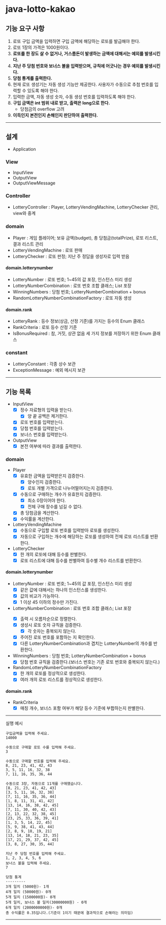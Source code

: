 # java-lotto-kakao

## 기능 요구 사항

1. 로또 구입 금액을 입력하면 구입 금액에 해당하는 로또를 발급해야 한다.
2. 로또 1장의 가격은 1000원이다.
3. __로또를 한 장도 살 수 없거나, 거스름돈이 발생하는 금액에 대해서는 예외를 발생시킨다.__
4. __지난 주 당첨 번호와 보너스 볼을 입력받으며, 규칙에 어긋나는 경우 예외를 발생시킨다.__
5. __당첨 통계를 출력한다.__
6. 현재 로또 생성기는 자동 생성 기능만 제공한다. 사용자가 수동으로 추첨 번호를 입력할 수 있도록 해야 한다. 
7. 입력한 금액, 자동 생성 숫자, 수동 생성 번호를 입력하도록 해야 한다.
8. __구입 금액은 int 범위 내로 받고, 출력은 long으로 한다.__ 
   - 당첨금의 overflow 고려
9. __이득인지 본전인지 손해인지 판단하여 출력한다.__


---
## 설계

- Application

### View
- InputView
- OutputView
- OutputViewMessage

### Controller
- LotteryController : Player, LotteryVendingMachine, LotteryChecker 관리, view와 중계

### domain
- Player : 게임 플레이어; 보유 금액(budget), 총 당첨금(totalPrize), 로또 리스트, 결과 리스트 관리
- LotteryVendingMachine : 로또 판매
- LotteryChecker : 로또 판정; 지난 주 정답을 생성자로 입력 받음

#### domain.lotterynumber
- LotteryNumber : 로또 번호; 1~45의 값 포장, 인스턴스 미리 생성
- LotteryNumberCombination : 로또 번호 조합 클래스; List<LotteryNumber> 포장
- WinningNumbers : 당첨 번호; LotteryNumberCombination + bonus
- RandomLotteryNumberCombinationFactory : 로또 자동 생성

#### domain.rank
- LotteryRank : 등수 정보(상금, 산정 기준)를 가지는 등수의 Enum 클래스
- RankCriteria : 로또 등수 산정 기준
- IsBonusRequired : 참, 거짓, 상관 없음 세 가지 정보를 저장하기 위한 Enum 클래스

### constant
- LotteryConstant : 각종 상수 보관
- ExceptionMessage : 예외 메시지 보관

---

## 기능 목록

- InputView
  - [x] 정수 자료형의 입력을 받는다.
    - [x] 양 끝 공백은 제거한다.
  - [x] 로또 번호를 입력받는다.
  - [x] 당첨 번호를 입력받는다.
  - [x] 보너스 번호를 입력받는다.
- OutputView
  - [x] 본전 여부에 따라 결과를 출력한다.

### domain
- Player
  - [x] 유효한 금액을 입력받은지 검증한다.
    - [x] 양수인지 검증한다.
    - [x] 로또 개별 가격으로 나누어떨어지는지 검증한다.
  - [x] 수동으로 구매하는 개수가 유효한지 검증한다.
    - [x] 최소 0장이어야 한다.
    - [x] 전체 구매 장수를 넘길 수 없다.
  - [x] 총 당첨금을 계산한다.
  - [x] 수익률을 계산한다.
- LotteryVendingMachine
  - [x] 수동으로 구입할 로또 번호를 입력받아 로또를 생성한다.
  - [x] 자동으로 구입하는 개수에 해당하는 로또를 생성하여 전체 로또 리스트를 반환한다.
- LotteryChecker
  - [x] 한 개의 로또에 대해 등수를 판별한다.
  - [x] 로또 리스트에 대해 등수를 판별하여 등수별 개수 리스트를 반환한다.

#### domain.lotterynumber
- LotteryNumber : 로또 번호; 1~45의 값 포장, 인스턴스 미리 생성
  - [x] 같은 값에 대해서는 하나의 인스턴스를 생성한다.
  - [x] 값의 비교가 가능하다.
  - [x] 1 이상 45 이하의 정수만 가진다.
- LotteryNumberCombination : 로또 번호 조합 클래스; List<LotteryNumber> 포장
  - [x] 출력 시 오름차순으로 정렬한다.
  - [x] 생성시 로또 숫자 규칙을 검증한다.
    - [x] 각 숫자는 중복되지 않는다.
  - [x] 주어진 로또 번호를 포함하는 지 확인한다.
  - [x] 다른 LotteryNumberCombination과 겹치는 LotteryNumber의 개수를 반환한다.
- WinningNumbers : 당첨 번호; LotteryNumberCombination + bonus
  - [x] 당첨 번호 규칙을 검증한다.(보너스 번호는 기존 로또 번호와 중복되지 않는다.)
- RandomLotteryNumberCombinationFactory
  - [x] 한 개의 로또를 정상적으로 생성한다.
  - [x] 여러 개의 로또 리스트를 정상적으로 생성한다.

#### domain.rank
- RankCriteria
  - [x] 매칭 개수, 보너스 포함 여부가 해당 등수 기준에 부합하는지 판별한다.

---

실행 예시
```
구입금액을 입력해 주세요.
14000

수동으로 구매할 로또 수를 입력해 주세요.
3

수동으로 구매할 번호를 입력해 주세요.
8, 21, 23, 41, 42, 43
3, 5, 11, 16, 32, 38
7, 11, 16, 35, 36, 44

수동으로 3장, 자동으로 11개를 구매했습니다.
[8, 21, 23, 41, 42, 43]
[3, 5, 11, 16, 32, 38]
[7, 11, 16, 35, 36, 44]
[1, 8, 11, 31, 41, 42]
[13, 14, 16, 38, 42, 45]
[7, 11, 30, 40, 42, 43]
[2, 13, 22, 32, 38, 45]
[23, 25, 33, 36, 39, 41]
[1, 3, 5, 14, 22, 45]
[5, 9, 38, 41, 43, 44]
[2, 8, 9, 18, 19, 21]
[13, 14, 18, 21, 23, 35]
[17, 21, 29, 37, 42, 45]
[3, 8, 27, 30, 35, 44]

지난 주 당첨 번호를 입력해 주세요.
1, 2, 3, 4, 5, 6
보너스 볼을 입력해 주세요.
7

당첨 통계
---------
3개 일치 (5000원)- 1개
4개 일치 (50000원)- 0개
5개 일치 (1500000원)- 0개
5개 일치, 보너스 볼 일치(30000000원) - 0개
6개 일치 (2000000000원)- 0개
총 수익률은 0.35입니다.(기준이 1이기 때문에 결과적으로 손해라는 의미임)
```
---
